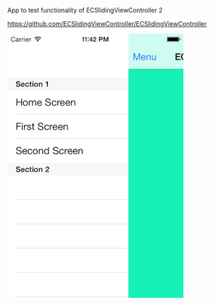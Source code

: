 App to test functionality of ECSlidingViewController 2

https://github.com/ECSlidingViewController/ECSlidingViewController


![alt tag](https://github.com/rajuptb/ECSlidingViewControllerTest/blob/master/ECSlidingViewControllerTest/Screen_Shot_1.png)
